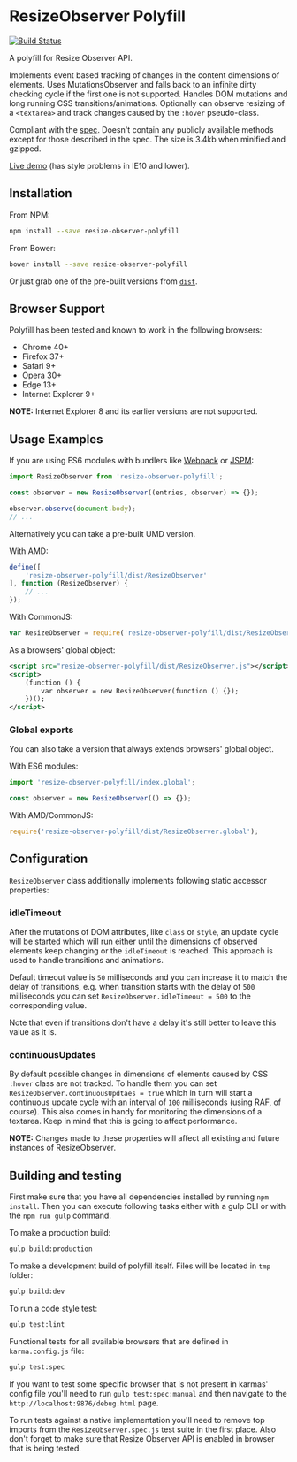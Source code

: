 ResizeObserver Polyfill
=============

[![Build Status][travis-image]][travis-url]


A polyfill for Resize Observer API.

Implements event based tracking of changes in the content dimensions of elements. Uses MutationsObserver and falls back to an infinite dirty checking cycle if the first one is not supported. Handles DOM mutations and long running CSS transitions/animations. Optionally can observe resizing of a `<textarea>` and track changes caused by the `:hover` pseudo-class.

Compliant with the [spec](http://rawgit.com/WICG/ResizeObserver/master/index.html). Doesn't contain any publicly available methods except for those described in the spec. The size is 3.4kb when minified and gzipped.

[Live demo](http://que-etc.github.io/resize-observer-polyfill) (has style problems in IE10 and lower).

## Installation

From NPM:

```sh
npm install --save resize-observer-polyfill
```

From Bower:

```sh
bower install --save resize-observer-polyfill
```

Or just grab one of the pre-built versions from [`dist`](https://github.com/que-etc/resize-observer-polyfill/tree/master/dist).

## Browser Support

Polyfill has been tested and known to work in the following browsers:

* Chrome 40+
* Firefox 37+
* Safari 9+
* Opera 30+
* Edge 13+
* Internet Explorer 9+

**NOTE:** Internet Explorer 8 and its earlier versions are not supported.

## Usage Examples

If you are using ES6 modules with bundlers like [Webpack](https://webpack.github.io/) or [JSPM](http://jspm.io/):

```javascript
import ResizeObserver from 'resize-observer-polyfill';

const observer = new ResizeObserver((entries, observer) => {});

observer.observe(document.body);
// ...
```

Alternatively you can take a pre-built UMD version.

With AMD:

```javascript
define([
    'resize-observer-polyfill/dist/ResizeObserver'
], function (ResizeObserver) {
    // ...
});
```

With CommonJS:

```javascript
var ResizeObserver = require('resize-observer-polyfill/dist/ResizeObserver');
```

As a browsers' global object:

```xml
<script src="resize-observer-polyfill/dist/ResizeObserver.js"></script>
<script>
    (function () {
        var observer = new ResizeObserver(function () {});
    })();
</script>
```
### Global exports

You can also take a version that always extends browsers' global object.

With ES6 modules:

```javascript
import 'resize-observer-polyfill/index.global';

const observer = new ResizeObserver(() => {});
```

With AMD/CommonJS:

```javascript
require('resize-observer-polyfill/dist/ResizeObserver.global');
```

## Configuration

`ResizeObserver` class additionally implements following static accessor properties:

### idleTimeout

After the mutations of DOM attributes, like `class` or `style`, an update cycle will be started which will run either until the dimensions of observed elements keep changing or the `idleTimeout` is reached. This approach is used to handle transitions and animations.

Default timeout value is `50` milliseconds and you can increase it to match the delay of transitions, e.g. when transition starts with the delay of `500` milliseconds you can set `ResizeObserver.idleTimeout = 500` to the corresponding value.

Note that even if transitions don't have a delay it's still better to leave this value as it is.

### continuousUpdates

By default possible changes in dimensions of elements caused by CSS `:hover` class are not tracked. To handle them you can set `ResizeObserver.continuousUpdtaes = true` which in turn will start a continuous update cycle with an interval of `100` milliseconds (using RAF, of course). This also comes in handy for monitoring the dimensions of a textarea. Keep in mind that this is going to affect performance.

**NOTE:** Changes made to these properties will affect all existing and future instances of ResizeObserver.

## Building and testing

First make sure that you have all dependencies installed by running `npm install`. Then you can execute following tasks either with a gulp CLI or with the `npm run gulp` command.

To make a production build:

```sh
gulp build:production
```

To make a development build of polyfill itself.
Files will be located in `tmp` folder:

```sh
gulp build:dev
```

To run a code style test:
```sh
gulp test:lint
```

Functional tests for all available browsers that are
defined in `karma.config.js` file:

```sh
gulp test:spec
```

If you want to test some specific browser that is not present in karmas' config file you'll need
to run `gulp test:spec:manual` and then navigate to the `http://localhost:9876/debug.html` page.

To run tests against a native implementation you'll need to remove top imports from the `ResizeObserver.spec.js` test suite in the first place.
Also don't forget to make sure that Resize Observer API is enabled in browser that is being tested.

[travis-image]: https://travis-ci.org/que-etc/resize-observer-polyfill.svg?branch=master
[travis-url]: https://travis-ci.org/que-etc/resize-observer-polyfill

